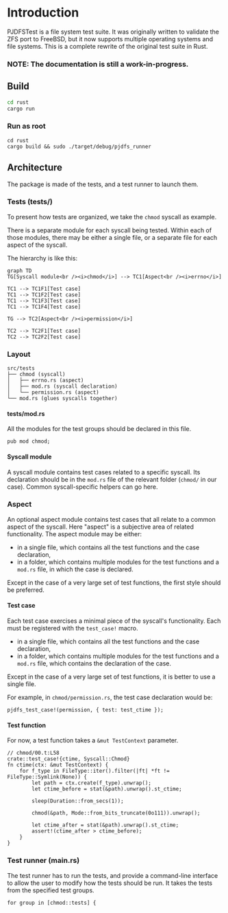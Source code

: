 # Introduction

PJDFSTest is a file system test suite.
It was originally written to validate the ZFS port to FreeBSD,
but it now supports multiple operating systems and file systems.
This is a complete rewrite of the original test suite in Rust.

### NOTE: The documentation is still a work-in-progress.

## Build

```sh
cd rust
cargo run
```

### Run as root

```
cd rust
cargo build && sudo ./target/debug/pjdfs_runner
```

## Architecture

The package is made of the tests, and a test runner to launch them.

### Tests (tests/)

To present how tests are organized, we take the `chmod` syscall as example.

There is a separate module for each syscall being tested.  Within each of those
modules, there may be either a single file, or a separate file for each aspect
of the syscall.

The hierarchy is like this:

```mermaid
graph TD
TG[Syscall module<br /><i>chmod</i>] --> TC1[Aspect<br /><i>errno</i>]

TC1 --> TC1F1[Test case]
TC1 --> TC1F2[Test case]
TC1 --> TC1F3[Test case]
TC1 --> TC1F4[Test case]

TG --> TC2[Aspect<br /><i>permission</i>]

TC2 --> TC2F1[Test case]
TC2 --> TC2F2[Test case]
```

### Layout

```
src/tests
├── chmod (syscall)
│   ├── errno.rs (aspect)
│   ├── mod.rs (syscall declaration)
│   └── permission.rs (aspect)
└── mod.rs (glues syscalls together)
```

#### tests/mod.rs

All the modules for the test groups should be declared in this file.

```rust,ignore
pub mod chmod;
```

#### Syscall module

A syscall module contains test cases related to a specific syscall.
Its declaration should be in the `mod.rs` file 
of the relevant folder (`chmod/` in our case).
Common syscall-specific helpers can go here.

### Aspect

An optional aspect module contains test cases that all relate to a common
aspect of the syscall.
Here "aspect" is a subjective area of related functionality.
The aspect module may be either:

- in a single file, which contains all the test functions and the case declaration,
- in a folder, which contains multiple modules for the test functions and a `mod.rs` file, in which the case is declared.

Except in the case of a very large set of test functions, the first style
should be preferred.

#### Test case

Each test case exercises a minimal piece of the syscall's functionality.
Each must be registered with the `test_case!` macro.

- in a single file, which contains all the test functions and the case declaration,
- in a folder, which contains multiple modules for the test functions and a `mod.rs` file, which contains the declaration of the case.

Except in the case of a very large set of test functions, it is better to use a single file.

For example, in `chmod/permission.rs`, the test case declaration would be:

```rust,ignore
pjdfs_test_case!(permission, { test: test_ctime });
```

#### Test function

For now, a test function takes a `&mut TestContext` parameter.

```rust,ignore
// chmod/00.t:L58
crate::test_case!{ctime, Syscall::Chmod}
fn ctime(ctx: &mut TestContext) {
    for f_type in FileType::iter().filter(|ft| *ft != FileType::Symlink(None)) {
        let path = ctx.create(f_type).unwrap();
        let ctime_before = stat(&path).unwrap().st_ctime;

        sleep(Duration::from_secs(1));

        chmod(&path, Mode::from_bits_truncate(0o111)).unwrap();

        let ctime_after = stat(&path).unwrap().st_ctime;
        assert!(ctime_after > ctime_before);
    }
}
```

### Test runner (main.rs)

The test runner has to run the tests, and provide a command-line interface to allow the user to modify how the tests should be run.
It takes the tests from the specified test groups.

```rust,ignore
for group in [chmod::tests] {
```
